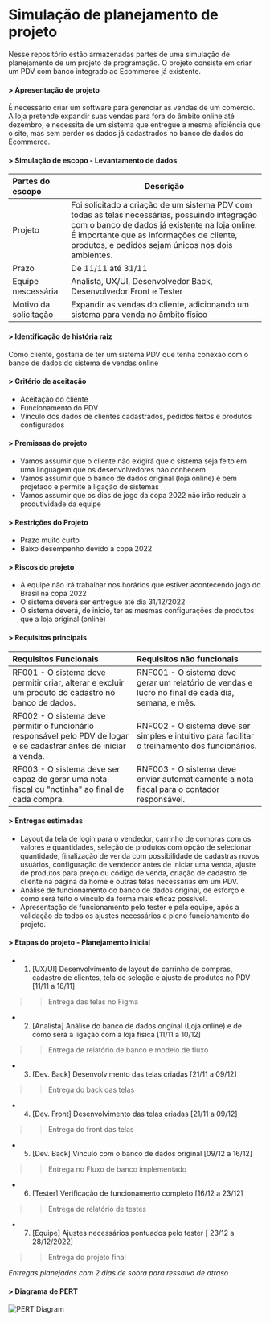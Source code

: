# Simulação de planejamento de projeto
Nesse repositório estão armazenadas partes de uma simulação de planejamento de um projeto de programação. O projeto consiste em criar um PDV com banco integrado ao Ecommerce já existente. 

#### > Apresentação de projeto

É necessário criar um software para gerenciar as vendas de um comércio. A loja pretende expandir suas vendas para fora do âmbito online até dezembro, e necessita de um sistema que entregue a mesma eficiência que o site, mas sem perder os dados já cadastrados no banco de dados do Ecommerce.

#### > Simulação de escopo - Levantamento de dados
 
| Partes do escopo | Descrição |
| :------ | ----------- |
| Projeto | Foi solicitado a criação de um sistema PDV com todas as telas necessárias, possuindo integração com o banco de dados já existente na loja online. É importante que as informações de cliente, produtos, e pedidos sejam únicos nos dois ambientes. |
| Prazo | De 11/11 até 31/11 |
| Equipe nescessária | Analista, UX/UI, Desenvolvedor Back, Desenvolvedor Front e Tester |
| Motivo da solicitação | Expandir as vendas do cliente, adicionando um sistema para venda no âmbito físico

#### > Identificação de história raiz

Como cliente, gostaria de ter um sistema PDV que tenha conexão com o banco de dados do sistema de vendas online

#### > Critério de aceitação

- Aceitação do cliente
- Funcionamento do PDV
- Vinculo dos dados de clientes cadastrados, pedidos feitos e produtos configurados

#### > Premissas do projeto

- Vamos assumir que o cliente não exigirá que o sistema seja feito em uma linguagem que os desenvolvedores não conhecem  
- Vamos assumir que o banco de dados original (loja online) é bem projetado e permite a ligação de sistemas
- Vamos assumir que os dias de jogo da copa 2022 não irão reduzir a produtividade da equipe

#### > Restrições do Projeto 

- Prazo muito curto
- Baixo desempenho devido a copa 2022

#### > Riscos do projeto

- A equipe não irá trabalhar nos horários que estiver acontecendo jogo do Brasil na copa 2022
- O sistema deverá ser entregue até dia 31/12/2022
- O sistema deverá, de inicio, ter as mesmas configurações de produtos que a loja original (online)

#### > Requisitos principais 

| Requisitos Funcionais | Requisitos não funcionais |
| :----------- | :----------- |
| RF001 - O sistema deve permitir criar, alterar e excluir um produto do cadastro no banco de dados. | RNF001 - O sistema deve gerar um relatório de vendas e lucro no final de cada dia, semana, e mês. | 
| RF002 - O sistema deve permitir o funcionário responsável pelo PDV de logar e se cadastrar antes de iniciar a venda. | RNF002 - O sistema deve ser simples e intuitivo para facilitar o treinamento dos funcionários. |
| RF003 - O sistema deve ser capaz de gerar uma nota fiscal ou "notinha" ao final de cada compra. | RNF003 - O sistema deve enviar automaticamente a nota fiscal para o contador responsável. |

#### > Entregas estimadas 

- Layout da tela de login para o vendedor, carrinho de compras com os valores e quantidades, seleção de produtos com opção de selecionar quantidade, finalização de venda com possibilidade de cadastras novos usuários, configuração de vendedor antes de iniciar uma venda, ajuste de produtos para preço ou código de venda, criação de cadastro de cliente na página da home e outras telas necessárias em um PDV.
- Análise de funcionamento do banco de dados original, de esforço e como será feito o vínculo da forma mais eficaz possível.
- Apresentação de funcionamento pelo tester e pela equipe, após a validação de todos os ajustes necessários e pleno funcionamento do projeto.

#### > Etapas do projeto - Planejamento inicial

- 01. [UX/UI] Desenvolvimento de layout do carrinho de compras, cadastro de clientes, tela de seleção e ajuste de produtos no PDV [11/11 a 18/11]
>> Entrega das telas no Figma
- 02. [Analista] Análise do banco de dados original (Loja online) e de como será a ligação com a loja física [11/11 a 10/12]
>> Entrega de relatório de banco e modelo de fluxo
- 03. [Dev. Back] Desenvolvimento das telas criadas [21/11 a 09/12]
>> Entrega do back das telas
- 04. [Dev. Front] Desenvolvimento das telas criadas [21/11 a 09/12]
>> Entrega do front das telas
- 05. [Dev. Back] Vinculo com o banco de dados original [09/12 a 16/12]
>> Entrega no Fluxo de banco implementado
- 06. [Tester] Verificação de funcionamento completo [16/12 a 23/12]
>> Entrega de relatório de testes
- 07. [Equipe] Ajustes necessários pontuados pelo tester [ 23/12 a 28/12/2022]
>> Entrega do projeto final

_Entregas planejadas com 2 dias de sobra para ressalva de atraso_

#### > Diagrama de PERT

![PERT Diagram](https://user-images.githubusercontent.com/74381091/203989098-49adeef3-c3fb-47c4-a6cb-c548b3197f2a.png)

